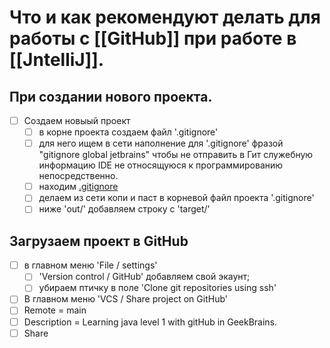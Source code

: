 # Что и как рекомендуют делать для работы с [[GitHub]] при работе в [[JntelliJ]].

## При создании нового проекта.
- [ ] Создаем новыый проект
	- [ ] в корне проекта создаем файл '.gitignore'
	- [ ] для него ищем в сети наполнение для '.gitignore' фразой "gitignore global jetbrains" чтобы не отправить в Гит служебную информацию IDE не  относящуюся к программированию непосредственно.
	- [ ] находим [.gitignore](https://github.com/github/gitignore/blob/main/Global/JetBrains.gitignore)
	- [ ] делаем из сети копи и паст в корневой файл проекта '.gitignore'
	- [ ] ниже 'out/' добавляем строку с 'target/'

## Загрузаем проект в GitHub
- [ ] в главном меню 'File / settings'
	- [ ] 'Version control / GitHub' добавляем свой экаунт;
	- [ ] убираем птичку в поле 'Clone git repositories using ssh'
- [ ] В главном меню 'VCS / Share project on GitHub'
- [ ] Remote = main
- [ ] Description = Learning java level 1 with gitHub in GeekBrains.
- [ ] Share